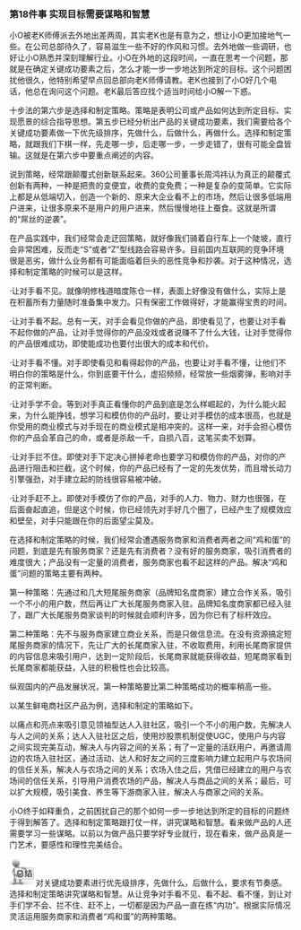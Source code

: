 ### 第18件事 实现目标需要谋略和智慧

小O被老K师傅派去外地出差两周，其实老K也是有意为之，想让小O更加接地气一些。在公司总部待久了，容易滋生一些不好的作风和习惯。去外地做一些调研，也好让小O熟悉并深刻理解行业。小O在外地的这段时间，一直在思考一个问题，那就是在确定关键成功要素之后，怎么才能一步一步地达到所定的目标。这个问题困扰他很久，他特别希望早点回总部向老K师傅请教。老K也接到了小O好几个电话，他总在询问这个问题。老K最后答应找个适当时间给小O解一下惑。

十步法的第六步是选择和制定策略。策略是表明公司或产品如何达到所定目标、实现愿景的综合指导思想。第五步已经分析出产品的关键成功要素，我们需要给各个关键成功要素做一下优先级排序，先做什么，后做什么，再做什么。选择和制定策略，就跟我们下棋一样，先走哪一步，后走哪一步，一步走错了，很有可能全盘皆输。这就是在第六步中要重点阐述的内容。

说到策略，经常跟颠覆式创新联系起来。360公司董事长周鸿祎认为真正的颠覆式创新有两种，一种是把贵的变便宜，收费的变免费；一种是复杂的变简单。它实际上都是从低端切入，创造一个新的、原来大企业看不上的市场，然后让很多低端用户进来，让很多原来不是用户的用户进来，然后慢慢地往上蚕食。这就是所谓的“屌丝的逆袭”。

在产品实践中，我们经常会走迂回策略，就好像我们骑着自行车上一个陡坡，直行会非常困难，反而走“S”或者“Z”型线路会容易许多。目前国内互联网的竞争环境很是恶劣，做什么业务都有可能面临着巨头的恶性竞争和抄袭。对于这种情况，选择和制定策略的时候可以是这样。

·让对手看不见。就像明修栈道暗度陈仓一样，表面上好像没有做什么，实际上是在积蓄所有力量随时准备集中发力。只有保密工作做得好，才能赢得宝贵的时间。

·让对手看不起。总有一天，对手会看见你做的产品，即使看见了，也要让对手看不起你做的产品，让对手觉得你的产品没戏或者说赚不了什么大钱，让对手觉得你的产品很难成功，即使能成功也要付出很大的成本和代价。

·让对手看不懂。对手即使看见和看得起你的产品，也要让对手看不懂，让他们不明白你的策略是什么，你到底要干什么，虚招频频，经常放一些烟雾弹，影响对手的正常判断。

·让对手学不会。等到对手真正看懂你的产品到底是怎么样崛起的，为什么能火起来，为什么能挣钱，想学习和模仿你的产品时，要让对手模仿的成本很高，也就是你受用的商业模式与对手现在的商业模式是相冲突的。这样一来，对手会担心模仿你的产品会革自己的命，或者是杀敌一千，自损八百，这笔买卖不划算。

·让对手拦不住。即使对手下定决心拼掉老命也要学习和模仿你的产品，对你的产品进行阻击和拦截，这个时候，你的产品已经有了一定的先发优势，而且增长动力引擎强劲，对手建立起的防线很容易被冲破。

·让对手赶不上。即使对手模仿了你的产品，对手的人力、物力、财力也很强，在后面奋起直追，但是这个时候，你已经领先对手好几个圈了，已经产生了规模效应和壁垒，对手只能跟在你的后面望尘莫及。

在选择和制定策略的时候，我们经常会遭遇服务商家和消费者两者之间“鸡和蛋”的问题，到底是先有服务商家？还是先有消费者？没有好的服务商家，吸引消费者的难度很大；产品没有一定量的消费者，服务商家也看不起这样的产品。解决“鸡和蛋”问题的策略主要有两种。

第一种策略：先通过和几大短尾服务商家（品牌知名度商家）建立合作关系，吸引一个不小的用户数，然后再让广大长尾服务商家入驻。品牌知名度商家都已经入驻了，跟广大长尾服务商家谈判的时候就会顺利许多，因为你已有了标杆效应。

第二种策略：先不与服务商家建立商业关系，而是只做信息流。在没有资源搞定短尾服务商家的情况下，先让广大的长尾商家入驻，不收取费用，利用长尾商家提供的内容信息来吸引用户，达到一定阶段后，长尾商家就能获得收益，短尾商家看到长尾商家都能获益，入驻的积极性也会比较高。

纵观国内的产品发展状况，第一种策略要比第二种策略成功的概率稍高一些。

以某生鲜电商社区产品为例，选择和制定的策略如下。

以痛点和亮点来吸引意见领袖型达人入驻社区，吸引一个不小的用户数，先解决人与人之间的关系；达人入驻社区之后，使用炒股票机制促使UGC，使用户与内容之间实现完美互动，解决人与内容之间的关系；有了一定量的活跃用户，再邀请周边的农场入驻社区，通过活动、达人和好友之间的三度影响力建立起用户与农场间的信任关系，解决人与农场之间的关系；农场入住之后，凭借已经建立的用户与农场间的信任关系，引导用户消费农场的产品，解决人与商品之间的关系；最后，可以扩大规模，吸引美食、养生等下游商家入驻，解决人与商家之间的关系。

小O终于如释重负，之前困扰自己的那个如何一步一步地达到所定的目标的问题终于得到解答了。选择和制定策略跟打仗一样，讲究谋略和智慧。看来做产品的人还需要学习一些谋略。以前以为做产品只要学好专业就行，现在看来，做产品真是一门艺术，要感性和理性完美结合。

![](images/image01589_jpeg)对关键成功要素进行优先级排序，先做什么，后做什么，要求有节奏感。选择和制定策略讲究谋略和智慧。从让竞争对手看不见、看不起、看不懂，到让对手们学不会、拦不住、赶不上，一切都是因为产品一直在练“内功”。根据实际情况灵活运用服务商家和消费者“鸡和蛋”的两种策略。
